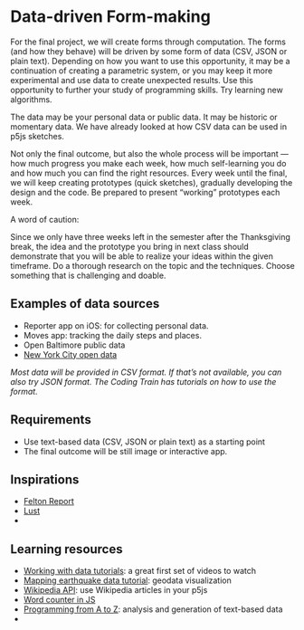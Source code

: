 # Data-driven Form-making

For the final project, we will create forms through computation. The forms (and how they behave) will be driven by some form of data (CSV, JSON or plain text). Depending on how you want to use this opportunity, it may be a continuation of creating a parametric system, or you may keep it more experimental and use data to create unexpected results. Use this opportunity to further your study of programming skills. Try learning new algorithms.

The data may be your personal data or public data. It may be historic or momentary data. We have already looked at how CSV data can be used in p5js sketches. 

Not only the final outcome, but also the whole process will be important — how much progress you make each week, how much self-learning you do and how much you can find the right resources. Every week until the final, we will keep creating prototypes (quick sketches), gradually developing the design and the code. Be prepared to present “working” prototypes each week.

A word of caution: 

Since we only have three weeks left in the semester after the Thanksgiving break, the idea and the prototype you bring in next class should demonstrate that you will be able to realize your ideas within the given timeframe. Do a thorough research on the topic and the techniques. Choose something that is challenging and doable.

## Examples of data sources
- Reporter app on iOS: for collecting personal data.
- Moves app: tracking the daily steps and places.
- Open Baltimore public data
- [New York City open data](https://opendata.cityofnewyork.us)

*Most data will be provided in CSV format. If that’s not available, you can also try JSON format. The Coding Train has tutorials on how to use the format.*

## Requirements
- Use text-based data (CSV, JSON or plain text) as a starting point
- The final outcome will be still image or interactive app.

## Inspirations
- [Felton Report](http://feltron.com/FAR14.html)
- [Lust](https://lust.nl/#medium-Visualization)
- 

## Learning resources
- [Working with data tutorials](https://www.youtube.com/watch?v=rJaXOFfwGVw&list=PLRqwX-V7Uu6a-SQiI4RtIwuOrLJGnel0r): a great first set of videos to watch
- [Mapping earthquake data tutorial](https://www.youtube.com/watch?v=ZiYdOwOrGyc): geodata visualization
- [Wikipedia API](https://www.youtube.com/watch?v=RPz75gcHj18): use Wikipedia articles in your p5js
- [Word counter in JS](https://www.youtube.com/watch?v=unm0BLor8aE)
- [Programming from A to Z](http://shiffman.net/a2z/): analysis and generation of text-based data
- 
